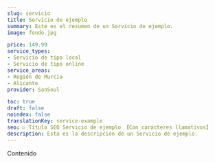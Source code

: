 ```yaml
---
slug: servicio
title: Servicio de ejemplo
summary: Este es el resumen de un Servicio de ejemplo.
image: fondo.jpg

price: 149.99
service_types:
- Servicio de tipo local
- Servicio de tipo online
service_areas:
- Región de Murcia
- Alicante
provider: SanSoul

toc: true
draft: false
noindex: false
translationKey: service-example
seo: ▷ Título SEO Servicio de ejemplo 【Con caracteres llamativos】
description: Esta es la descripción de un Servicio de ejemplo.
---
```

Contenido